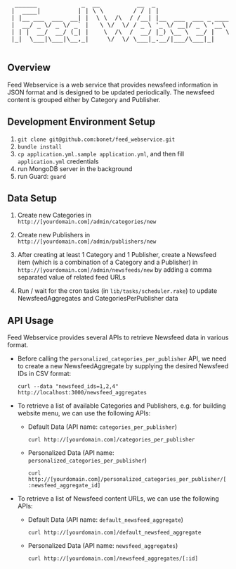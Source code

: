 <pre>
  ______            _  __          __  _                         _          
 |  ____|          | | \ \        / / | |                       (_)         
 | |__ ___  ___  __| |  \ \  /\  / /__| |__  ___  ___ _ ____   ___  ___ ___ 
 |  __/ _ \/ _ \/ _` |   \ \/  \/ / _ \ '_ \/ __|/ _ \ '__\ \ / / |/ __/ _ \
 | | |  __/  __/ (_| |    \  /\  /  __/ |_) \__ \  __/ |   \ V /| | (_|  __/
 |_|  \___|\___|\__,_|     \/  \/ \___|_.__/|___/\___|_|    \_/ |_|\___\___|
                                                                            
</pre>


## Overview

Feed Webservice is a web service that provides newsfeed information in JSON format and is designed to be updated periodically. 
The newsfeed content is grouped either by Category and Publisher.  


## Development Environment Setup

1. `git clone git@github.com:bonet/feed_webservice.git`
2. `bundle install`
3. `cp application.yml.sample application.yml`, and then fill `application.yml` credentials
4. run MongoDB server in the background
5. run Guard: `guard`


## Data Setup

1. Create new Categories in `http://[yourdomain.com]/admin/categories/new`

2. Create new Publishers in `http://[yourdomain.com]/admin/publishers/new`

3. After creating at least 1 Category and 1 Publisher, create a Newsfeed item (which is a combination of a Category and a Publisher)
   in `http://[yourdomain.com]/admin/newsfeeds/new` by adding a comma separated value of related feed URLs

4. Run / wait for the cron tasks (in `lib/tasks/scheduler.rake`) to update NewsfeedAggregates and CategoriesPerPublisher data


## API Usage

Feed Webservice provides several APIs to retrieve Newsfeed data in various format.

* Before calling the `personalized_categories_per_publisher` API, we need to create a new NewsfeedAggregate by supplying the desired Newsfeed IDs in CSV format:

  `curl --data "newsfeed_ids=1,2,4" http://localhost:3000/newsfeed_aggregates`

* To retrieve a list of available Categories and Publishers, e.g. for building website menu, we can use the following APIs:

  - Default Data (API name: `categories_per_publisher`)
  
    `curl http://[yourdomain.com]/categories_per_publisher`
  
  - Personalized Data (API name: `personalized_categories_per_publisher`)
  
    `curl http://[yourdomain.com]/personalized_categories_per_publisher/[:newsfeed_aggregate_id]`
    
    
* To retrieve a list of Newsfeed content URLs, we can use the following APIs:

  - Default Data (API name: `default_newsfeed_aggregate`)
  
    `curl http://[yourdomain.com]/default_newsfeed_aggregate`
    
  - Personalized Data (API name: `newsfeed_aggregates`)
  
    `curl http://[yourdomain.com]/newsfeed_aggregates/[:id]`
